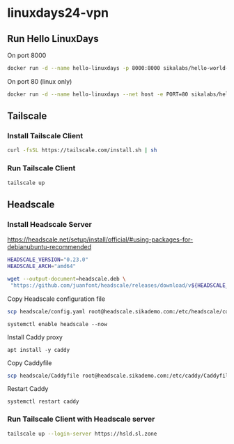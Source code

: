 # linuxdays24-vpn

## Run Hello LinuxDays

On port 8000

```bash
docker run -d --name hello-linuxdays -p 8000:8000 sikalabs/hello-world-server:linuxdays
```

On port 80 (linux only)

```bash
docker run -d --name hello-linuxdays --net host -e PORT=80 sikalabs/hello-world-server:linuxdays
```

## Tailscale

### Install Tailscale Client

```bash
curl -fsSL https://tailscale.com/install.sh | sh
```

### Run Tailscale Client

```bash
tailscale up
```

## Headscale

### Install Headscale Server

https://headscale.net/setup/install/official/#using-packages-for-debianubuntu-recommended

```bash
HEADSCALE_VERSION="0.23.0"
HEADSCALE_ARCH="amd64"

wget --output-document=headscale.deb \
 "https://github.com/juanfont/headscale/releases/download/v${HEADSCALE_VERSION}/headscale_${HEADSCALE_VERSION}_linux_${HEADSCALE_ARCH}.deb"
```

Copy Headscale configuration file

```bash
scp headscale/config.yaml root@headscale.sikademo.com:/etc/headscale/config.yaml
```

```
systemctl enable headscale --now
```

Install Caddy proxy

```
apt install -y caddy
```

Copy Caddyfile

```bash
scp headscale/Caddyfile root@headscale.sikademo.com:/etc/caddy/Caddyfile
```

Restart Caddy

```
systemctl restart caddy
```

### Run Tailscale Client with Headscale server

```bash
tailscale up --login-server https://hsld.sl.zone
```
